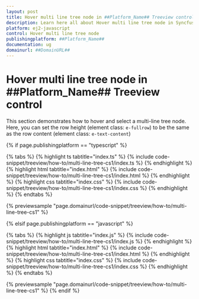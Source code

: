 ```yaml
---
layout: post
title: Hover multi line tree node in ##Platform_Name## Treeview control | Syncfusion
description: Learn here all about Hover multi line tree node in Syncfusion ##Platform_Name## Treeview control of Syncfusion Essential JS 2 and more.
platform: ej2-javascript
control: Hover multi line tree node 
publishingplatform: ##Platform_Name##
documentation: ug
domainurl: ##DomainURL##
---
```


# Hover multi line tree node in ##Platform_Name## Treeview control

This section demonstrates how to hover and select a multi-line tree node. Here, you can set the row height (element class: `e-fullrow`) to be the same as the row content (element class: `e-text-content`)

{% if page.publishingplatform == "typescript" %}

 {% tabs %}
{% highlight ts tabtitle="index.ts" %}
{% include code-snippet/treeview/how-to/multi-line-tree-cs1/index.ts %}
{% endhighlight %}
{% highlight html tabtitle="index.html" %}
{% include code-snippet/treeview/how-to/multi-line-tree-cs1/index.html %}
{% endhighlight %}
{% highlight css tabtitle="index.css" %}
{% include code-snippet/treeview/how-to/multi-line-tree-cs1/index.css %}
{% endhighlight %}
{% endtabs %}
        
{% previewsample "page.domainurl/code-snippet/treeview/how-to/multi-line-tree-cs1" %}

{% elsif page.publishingplatform == "javascript" %}

{% tabs %}
{% highlight js tabtitle="index.js" %}
{% include code-snippet/treeview/how-to/multi-line-tree-cs1/index.js %}
{% endhighlight %}
{% highlight html tabtitle="index.html" %}
{% include code-snippet/treeview/how-to/multi-line-tree-cs1/index.html %}
{% endhighlight %}
{% highlight css tabtitle="index.css" %}
{% include code-snippet/treeview/how-to/multi-line-tree-cs1/index.css %}
{% endhighlight %}
{% endtabs %}

{% previewsample "page.domainurl/code-snippet/treeview/how-to/multi-line-tree-cs1" %}
{% endif %}